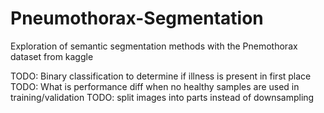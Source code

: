 # Pneumothorax-Segmentation
Exploration of semantic segmentation methods with the Pnemothorax dataset from kaggle

TODO: Binary classification to determine if illness is present in first place
TODO: What is performance diff when no healthy samples are used in training/validation
TODO: split images into parts instead of downsampling